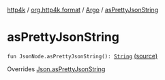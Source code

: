 [http4k](../../index.md) / [org.http4k.format](../index.md) / [Argo](index.md) / [asPrettyJsonString](./as-pretty-json-string.md)

# asPrettyJsonString

`fun JsonNode.asPrettyJsonString(): `[`String`](https://kotlinlang.org/api/latest/jvm/stdlib/kotlin/-string/index.html) [(source)](https://github.com/http4k/http4k/blob/master/http4k-format-argo/src/main/kotlin/org/http4k/format/Argo.kt#L54)

Overrides [Json.asPrettyJsonString](../-json/as-pretty-json-string.md)

